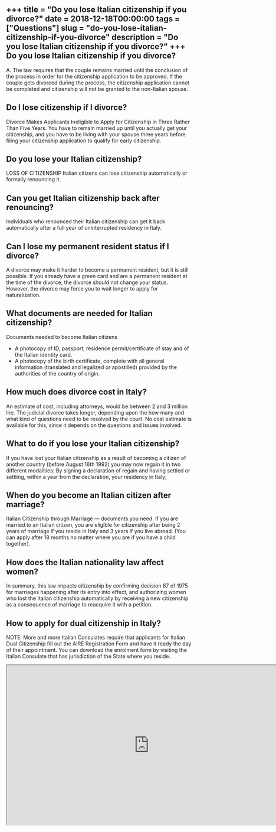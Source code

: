 +++
title = "Do you lose Italian citizenship if you divorce?"
date = 2018-12-18T00:00:00
tags = ["Questions"]
slug = "do-you-lose-italian-citizenship-if-you-divorce"
description = "Do you lose Italian citizenship if you divorce?"
+++
Do you lose Italian citizenship if you divorce?
-----------------------------------------------

A. The law requires that the couple remains married until the conclusion of the process in order for the citizenship application to be approved. If the couple gets divorced during the process, the citizenship application cannot be completed and citizenship will not be granted to the non-Italian spouse.

Do I lose citizenship if I divorce?
-----------------------------------

Divorce Makes Applicants Ineligible to Apply for Citizenship in Three Rather Than Five Years. You have to remain married up until you actually get your citizenship, and you have to be living with your spouse three years before filing your citizenship application to qualify for early citizenship.

Do you lose your Italian citizenship?
-------------------------------------

LOSS OF CITIZENSHIP Italian citizens can lose citizenship automatically or formally renouncing it.

Can you get Italian citizenship back after renouncing?
------------------------------------------------------

Individuals who renounced their Italian citizenship can get it back automatically after a full year of uninterrupted residency in Italy.

Can I lose my permanent resident status if I divorce?
-----------------------------------------------------

A divorce may make it harder to become a permanent resident, but it is still possible. If you already have a green card and are a permanent resident at the time of the divorce, the divorce should not change your status. However, the divorce may force you to wait longer to apply for naturalization.

What documents are needed for Italian citizenship?
--------------------------------------------------

Documents needed to become Italian citizens

- A photocopy of ID, passport, residence permit/certificate of stay and of the Italian identity card.
- A photocopy of the birth certificate, complete with all general information (translated and legalized or apostilled) provided by the authorities of the country of origin.

How much does divorce cost in Italy?
------------------------------------

An estimate of cost, including attorneys, would be between 2 and 3 million lire. The judicial divorce takes longer, depending upon the how many and what kind of questions need to be resolved by the court. No cost estimate is available for this, since it depends on the questions and issues involved.

What to do if you lose your Italian citizenship?
------------------------------------------------

If you have lost your Italian citizenship as a result of becoming a citizen of another country (before August 16th 1992) you may now regain it in two different modalities: By signing a declaration of regain and having settled or settling, within a year from the declaration, your residency in Italy;

When do you become an Italian citizen after marriage?
-----------------------------------------------------

Italian Citizenship through Marriage — documents you need. If you are married to an Italian citizen, you are eligible for citizenship after being 2 years of marriage if you reside in Italy and 3 years if you live abroad. (You can apply after 18 months no matter where you are if you have a child together).

How does the Italian nationality law affect women?
--------------------------------------------------

In summary, this law impacts citizenship by confirming decision 87 of 1975 for marriages happening after its entry into effect, and authorizing women who lost the Italian citizenship automatically by receiving a new citizenship as a consequence of marriage to reacquire it with a petition.

How to apply for dual citizenship in Italy?
-------------------------------------------

NOTE: More and more Italian Consulates require that applicants for Italian Dual Citizenship fill out the AIRE Registration Form and have it ready the day of their appointment. You can download the enrolment form by visiting the Italian Consulate that has jurisdiction of the State where you reside.

<iframe allow="accelerometer; autoplay; clipboard-write; encrypted-media; gyroscope; picture-in-picture" allowfullscreen="" class="__youtube_prefs__  epyt-is-override  no-lazyload" data-no-lazy="1" data-origheight="433" data-origwidth="770" data-skipgform_ajax_framebjll="" height="433" id="_ytid_84833" loading="lazy" src="https://www.youtube.com/embed/o_U3vADvRyc?enablejsapi=1&autoplay=0&cc_load_policy=0&cc_lang_pref=&iv_load_policy=1&loop=0&modestbranding=0&rel=1&fs=1&playsinline=0&autohide=2&theme=dark&color=red&controls=1&" title="YouTube player" width="770"></iframe>